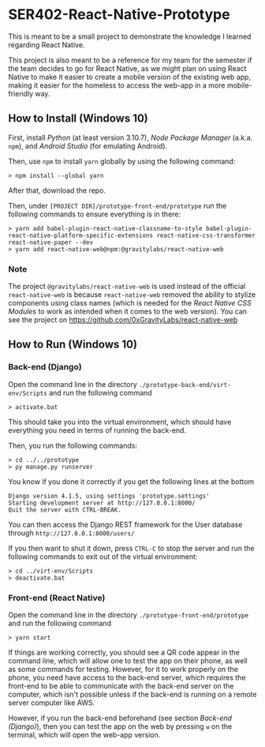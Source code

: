 # SER402-React-Native-Prototype
This is meant to be a small project to demonstrate the knowledge I learned regarding React Native.

This project is also meant to be a reference for my team for the semester if the team decides to go for React Native, as we might plan on using React Native to make it easier to create a mobile version of the existing web app, making it easier for the homeless to access the web-app in a more mobile-friendly way.

## How to Install (Windows 10)
First, install *Python* (at least version 3.10.7), *Node Package Manager* (a.k.a. `npm`), and *Android Studio* (for emulating Android).

Then, use `npm` to install `yarn` globally by using the following command:
```
> npm install --global yarn
```

After that, download the repo.

Then, under `[PROJECT DIR]/prototype-front-end/prototype` run the following commands to ensure everything is in there:

```
> yarn add babel-plugin-react-native-classname-to-style babel-plugin-react-native-platform-specific-extensions react-native-css-transformer react-native-paper --dev
> yarn add react-native-web@npm:@gravitylabs/react-native-web
```

### Note
The project `@gravitylabs/react-native-web` is used instead of the official `react-native-web` is because `react-native-web` removed the ability to stylize components using class names (which is needed for the *React Native CSS Modules* to work as intended when it comes to the web version). You can see the project on https://github.com/0xGravityLabs/react-native-web

## How to Run (Windows 10)

### Back-end (Django)
Open the command line in the directory `./prototype-back-end/virt-env/Scripts` and run the following command

```
> activate.bat
```

This should take you into the virtual environment, which should have everything you need in terms of running the back-end.

Then, you run the following commands:
```
> cd ../../prototype
> py manage.py runserver
```

You know if you done it correctly if you get the following lines at the bottom
```
Django version 4.1.5, using settings 'prototype.settings'
Starting development server at http://127.0.0.1:8000/
Quit the server with CTRL-BREAK.
```

You can then access the Django REST framework for the User database through `http://127.0.0.1:8000/users/`

If you then want to shut it down, press `CTRL-C` to stop the server and run the following commands to exit out of the virtual environment:
```
> cd ../virt-env/Scripts
> deactivate.bat
```

### Front-end (React Native)
Open the command line in the directory `./prototype-front-end/prototype` and run the following command

```
> yarn start
```

If things are working correctly, you should see a QR code appear in the command line, which will allow one to test the app on their phone, as well as some commands for testing. However, for it to work properly on the phone, you need have access to the back-end server, which requires the front-end to be able to communicate with the back-end server on the computer, which isn't possible unless if the back-end is running on a remote server computer like AWS.

However, if you run the back-end beforehand (see section *Back-end (Django)*), then you can test the app on the web by pressing `w` on the terminal, which will open the web-app version.